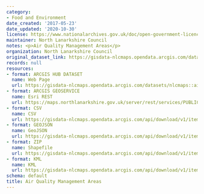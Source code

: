 ```yaml
---
category:
- Food and Environment
date_created: '2017-05-23'
date_updated: '2020-10-30'
license: https://www.nationalarchives.gov.uk/doc/open-government-licence/version/3/
maintainer: North Lanarkshire Council
notes: <p>Air Quality Management Areas</p>
organization: North Lanarkshire Council
original_dataset_link: https://gisdata-nlcmaps.opendata.arcgis.com/datasets/nlcmaps::air-quality-management-areas
records: null
resources:
- format: ARCGIS HUB DATASET
  name: Web Page
  url: https://gisdata-nlcmaps.opendata.arcgis.com/datasets/nlcmaps::air-quality-management-areas
- format: ARCGIS GEOSERVICE
  name: Esri REST
  url: https://maps.northlanarkshire.gov.uk/server/rest/services/PUBLIC/OPEN_DATA_LAYERS/FeatureServer/15
- format: CSV
  name: CSV
  url: https://gisdata-nlcmaps.opendata.arcgis.com/api/download/v1/items/cfaf3fe8dc044953a01f7f7409501761/csv?layers=15
- format: GEOJSON
  name: GeoJSON
  url: https://gisdata-nlcmaps.opendata.arcgis.com/api/download/v1/items/cfaf3fe8dc044953a01f7f7409501761/geojson?layers=15
- format: ZIP
  name: Shapefile
  url: https://gisdata-nlcmaps.opendata.arcgis.com/api/download/v1/items/cfaf3fe8dc044953a01f7f7409501761/shapefile?layers=15
- format: KML
  name: KML
  url: https://gisdata-nlcmaps.opendata.arcgis.com/api/download/v1/items/cfaf3fe8dc044953a01f7f7409501761/kml?layers=15
schema: default
title: Air Quality Management Areas
---
```

